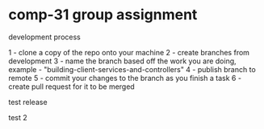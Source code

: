 # comp-31 group assignment

development process

1 - clone a copy of the repo onto your machine
2 - create branches from development 
3 - name the branch based off the work you are doing, example - "building-client-services-and-controllers"
4 - publish branch to remote
5 - commit your changes to the branch as you finish a task
6 - create pull request for it to be merged


test release

test 2
